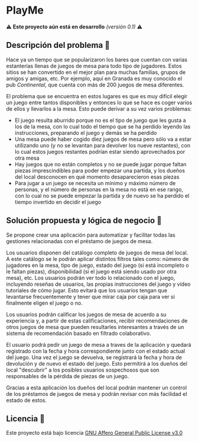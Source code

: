 # PlayMe

:warning: **Este proyecto aún está en desarrollo** *(versión 0.1)* :warning:

## Descripción del problema 📝

Hace ya un tiempo que se popularizaron los bares que cuentan con varias estanterías llenas de juegos de mesa para todo tipo de jugadores. Estos sitios se han convertido en el mejor plan para muchas familias, grupos de amigos y amigas, etc. Por ejemplo, aquí en Granada es muy conocido el pub *Continental*, que cuenta con más de 200 juegos de mesa diferentes.

El problema que se encuentra en estos lugares es que es muy difícil elegir un juego entre tantos disponibles y entonces lo que se hace es coger varios de ellos y llevarlos a la mesa. Esto puede derivar a su vez varios problemas:
* El juego resulta aburrido porque no es el tipo de juego que les gusta a los de la mesa, con lo cual todo el tiempo que se ha perdido leyendo las instrucciones, preparando el juego y demás se ha perdido
* Una mesa puede haber cogido diez juegos de mesa pero sólo va a estar utilizando uno (y no se levantan para devolver los nueve restantes), con lo cual estos juegos restantes podrían estar siendo aprovechados por otra mesa
* Hay juegos que no están completos y no se puede jugar porque faltan piezas imprescindibles para poder empezar una partida, y los dueños del local desconocen en qué momento desaparecieron esas piezas
* Para jugar a un juego se necesita un mínimo y máximo número de personas, y el número de personas en la mesa no está en ese rango, con lo cual no se puede empezar la partida y de nuevo se ha perdido el tiempo invertido en decidir el juego

## Solución propuesta y lógica de negocio 🎉

Se propone crear una aplicación para automatizar y facilitar todas las gestiones relacionadas con el préstamo de juegos de mesa.

Los usuarios disponen del catálogo completo de juegos de mesa del local. A este catálogo se le podrán aplicar distintos filtros tales como: número de jugadores en la mesa, tipo de juego, estado del juego (si está incompleto o le faltan piezas), disponibilidad (si el juego está siendo usado por otra mesa), etc. Los usuarios podrán ver todo lo relacionado con el juego, incluyendo reseñas de usuarios, las propias instrucciones del juego y vídeo tutoriales de cómo jugar. Esto evitará que los usuarios tengan que levantarse frecuentemente y tener que mirar caja por caja para ver si finalmente eligen el juego o no.

Los usuarios podrán calificar los juegos de mesa de acuerdo a su experiencia y, a partir de estas calificaciones, recibir recomendaciones de otros juegos de mesa que pueden resultarles interesantes a través de un sistema de recomendación basado en filtrado colaborativo.

El usuario podrá pedir un juego de mesa a traves de la aplicación y quedará registrado con la fecha y hora correspondiente junto con el estado actual del juego. Una vez el juego se devuelva, se registrará la fecha y hora de devolución y de nuevo el estado del juego. Esto permitirá a los dueños del local "descubrir" a los posibles usuarios sospechosos que son responsables de la pérdida de piezas de un juego.

Gracias a esta aplicación los dueños del local podrán mantener un control de los préstamos de juegos de mesa y podrán revisar con más facilidad el estado de estos.


## Licencia 📄

Este proyecto está bajo licencia [GNU Affero General Public License v3.0](LICENSE)
